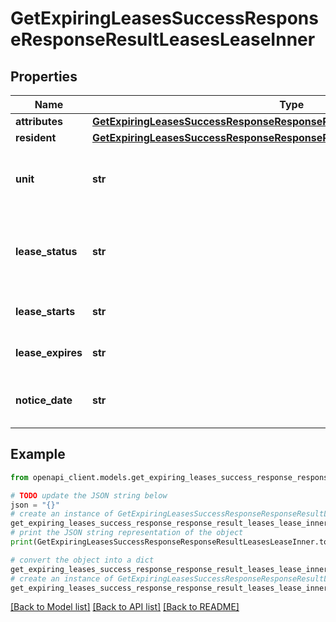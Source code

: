 # GetExpiringLeasesSuccessResponseResponseResultLeasesLeaseInner


## Properties

Name | Type | Description | Notes
------------ | ------------- | ------------- | -------------
**attributes** | [**GetExpiringLeasesSuccessResponseResponseResultLeasesLeaseInnerAttributes**](GetExpiringLeasesSuccessResponseResponseResultLeasesLeaseInnerAttributes.md) |  | 
**resident** | [**GetExpiringLeasesSuccessResponseResponseResultLeasesLeaseInnerResident**](GetExpiringLeasesSuccessResponseResponseResultLeasesLeaseInnerResident.md) |  | 
**unit** | **str** | Unit number associated with the lease. | [optional] 
**lease_status** | **str** | Current status of the lease (e.g., Current, Notice). | 
**lease_starts** | **str** | Start date of the lease. | 
**lease_expires** | **str** | Expiration date of the lease. | 
**notice_date** | **str** | Date the notice was given (if applicable). | [optional] 

## Example

```python
from openapi_client.models.get_expiring_leases_success_response_response_result_leases_lease_inner import GetExpiringLeasesSuccessResponseResponseResultLeasesLeaseInner

# TODO update the JSON string below
json = "{}"
# create an instance of GetExpiringLeasesSuccessResponseResponseResultLeasesLeaseInner from a JSON string
get_expiring_leases_success_response_response_result_leases_lease_inner_instance = GetExpiringLeasesSuccessResponseResponseResultLeasesLeaseInner.from_json(json)
# print the JSON string representation of the object
print(GetExpiringLeasesSuccessResponseResponseResultLeasesLeaseInner.to_json())

# convert the object into a dict
get_expiring_leases_success_response_response_result_leases_lease_inner_dict = get_expiring_leases_success_response_response_result_leases_lease_inner_instance.to_dict()
# create an instance of GetExpiringLeasesSuccessResponseResponseResultLeasesLeaseInner from a dict
get_expiring_leases_success_response_response_result_leases_lease_inner_from_dict = GetExpiringLeasesSuccessResponseResponseResultLeasesLeaseInner.from_dict(get_expiring_leases_success_response_response_result_leases_lease_inner_dict)
```
[[Back to Model list]](../README.md#documentation-for-models) [[Back to API list]](../README.md#documentation-for-api-endpoints) [[Back to README]](../README.md)


